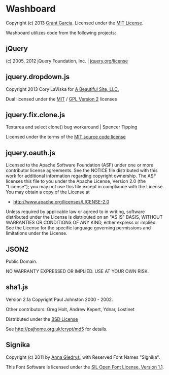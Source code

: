 Washboard
=========

Copyright (c) 2013 [Grant Garcia](http://grantgarcia.org/). Licensed under the [MIT License][MIT].

Washboard utilizes code from the following projects:

jQuery
------

(c) 2005, 2012 jQuery Foundation, Inc. | [jquery.org/license](http://jquery.org/license)

jquery.dropdown.js
------------------

Copyright 2013 Cory LaViska for [A Beautiful Site, LLC.](http://abeautifulsite.net/)

Dual licensed under the [MIT][MIT] / [GPL Version 2][GPL] licenses

jquery.fix.clone.js
-------------------

Textarea and select clone() bug workaround | Spencer Tipping

Licensed under the terms of the [MIT source code license][MIT]

jquery.oauth.js
---------------

Licensed to the Apache Software Foundation (ASF) under one
or more contributor license agreements. See the NOTICE file
distributed with this work for additional information
regarding copyright ownership. The ASF licenses this file
to you under the Apache License, Version 2.0 (the
"License"); you may not use this file except in compliance
with the License. You may obtain a copy of the License at

* http://www.apache.org/licenses/LICENSE-2.0

Unless required by applicable law or agreed to in writing,
software distributed under the License is distributed on an
"AS IS" BASIS, WITHOUT WARRANTIES OR CONDITIONS OF ANY
KIND, either express or implied. See the License for the
specific language governing permissions and limitations under the License.

JSON2
-----

Public Domain.

NO WARRANTY EXPRESSED OR IMPLIED. USE AT YOUR OWN RISK.

sha1.js
-------

Version 2.1a Copyright Paul Johnston 2000 - 2002.

Other contributors: Greg Holt, Andrew Kepert, Ydnar, Lostinet

Distributed under the [BSD License][BSD]

See http://pajhome.org.uk/crypt/md5 for details.

Signika
-------

Copyright (c) 2011 by [Anna Giedryś](http://ancymonic.com), with Reserved Font Names "Signika".

This Font Software is licensed under the [SIL Open Font License, Version 1.1][OFL].



[MIT]: http://opensource.org/licenses/MIT

[GPL]: http://opensource.org/licenses/GPL-2.0

[BSD]: http://opensource.org/licenses/BSD-3-Clause

[OFL]: http://opensource.org/licenses/OFL-1.1

